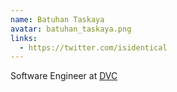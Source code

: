 ```yaml
---
name: Batuhan Taskaya
avatar: batuhan_taskaya.png
links:
  - https://twitter.com/isidentical
---
```


Software Engineer at [DVC](https://dvc.org)
